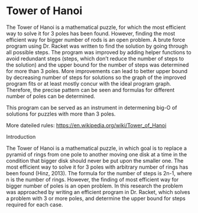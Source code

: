 # Tower of Hanoi

The Tower of Hanoi is a mathematical puzzle, for which the most efficient way to solve it for 3 poles has been found. However, finding the most efficient way for bigger number of rods is an open problem. A brute force program using Dr. Racket was written to find the solution by going through all possible steps. The program was improved by adding helper functions to avoid redundant steps (steps, which don’t reduce the number of steps to the solution) and the upper bound for the number of steps was determined for more than 3 poles. More improvements can lead to better upper bound by decreasing number of steps for solutions so the graph of the improved program fits or at least mostly concur with the ideal program graph. Therefore, the precise pattern can be seen and formulas for different number of poles can be determined.

This program can be served as an instrument in determening big-O of solutions for puzzles with more than 3 poles.More dateiled rules: https://en.wikipedia.org/wiki/Tower_of_Hanoi

IntroductionThe Tower of Hanoi is a mathematical puzzle, in which goal is to replace a pyramid of rings from one pole to another moving one disk at a time in the condition that bigger disk should never be put upon the smaller one. The most efficient way to solve it for 3 poles with arbitrary number of rings has been found (Hinz, 2013). The formula for the number of steps is 2n-1, where n is the number of rings. However, the finding of most efficient way for bigger number of poles is an open problem. In this research the problem was approached by writing an efficient program in Dr. Racket, which solves a problem with 3 or more poles, and determine the upper bound for steps required for each case. 